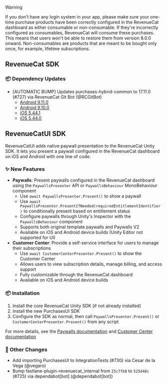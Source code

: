> [!WARNING]  
> If you don't have any login system in your app, please make sure your one-time purchase products have been correctly configured in the RevenueCat dashboard as either consumable or non-consumable. If they're incorrectly configured as consumables, RevenueCat will consume these purchases. This means that users won't be able to restore them from version 8.0.0 onward.
> Non-consumables are products that are meant to be bought only once, for example, lifetime subscriptions.


## RevenueCat SDK
### 📦 Dependency Updates
* [AUTOMATIC BUMP] Updates purchases-hybrid-common to 17.11.0 (#727) via RevenueCat Git Bot (@RCGitBot)
  * [Android 9.11.0](https://github.com/RevenueCat/purchases-android/releases/tag/9.11.0)
  * [Android 9.10.0](https://github.com/RevenueCat/purchases-android/releases/tag/9.10.0)
  * [iOS 5.44.1](https://github.com/RevenueCat/purchases-ios/releases/tag/5.44.1)
  * [iOS 5.44.0](https://github.com/RevenueCat/purchases-ios/releases/tag/5.44.0)

## RevenueCatUI SDK
RevenueCatUI adds native paywall presentation to the RevenueCat Unity SDK. It lets you present a paywall configured in the RevenueCat dashboard on iOS and Android with one line of code.

### ✨ New Features
* **Paywalls**: Present paywalls configured in the RevenueCat dashboard using the `PaywallsPresenter` API or `PaywallsBehaviour` MonoBehaviour component
  - Use `await PaywallsPresenter.Present()` to show a paywall
  - Use `await PaywallsPresenter.PresentIfNeeded(requiredEntitlementIdentifier)` to conditionally present based on entitlement status
  - Configure paywalls through Unity's Inspector with the `PaywallsBehaviour` component
  - Supports both original template paywalls and Paywalls V2
  - Available on iOS and Android device builds (Unity Editor not supported for UI)
* **Customer Center**: Provide a self-service interface for users to manage their subscriptions
  - Use `await CustomerCenterPresenter.Present()` to show the Customer Center
  - Allows users to view subscription details, manage billing, and access support
  - Fully customizable through the RevenueCat dashboard
  - Available on iOS and Android device builds

### 📦 Installation
1. Install the core RevenueCat Unity SDK (if not already installed)
2. Install the new PurchasesUI SDK
3. Configure the SDK as normal, then call `PaywallsPresenter.Present()` or `CustomerCenterPresenter.Present()` from any script

For more details, see the [Paywalls documentation](https://www.revenuecat.com/docs/tools/paywalls/installation) and [Customer Center documentation](https://www.revenuecat.com/docs/tools/customer-center/customer-center-unity#installation)

### 🔄 Other Changes
* Add importing PurchasesUI to IntegrationTests (#730) via Cesar de la Vega (@vegaro)
* Bump fastlane-plugin-revenuecat_internal from `25c7fb8` to `525d48c` (#725) via dependabot[bot] (@dependabot[bot])
